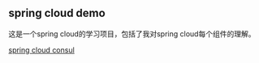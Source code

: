 ## spring cloud demo

这是一个spring cloud的学习项目，包括了我对spring cloud每个组件的理解。

[spring cloud consul](https://cloudxpc.github.com/spring-cloud-demo/consul-client)
